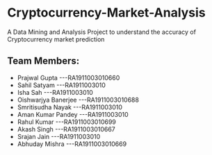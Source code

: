 # Cryptocurrency-Market-Analysis
A Data Mining and Analysis Project to understand the accuracy of Cryptocurrency market prediction

## Team Members:
- Prajwal Gupta        ---RA1911003010660
- Sahil Satyam         ---RA1911003010
- Isha Sah             ---RA1911003010
- Oishwarjya Banerjee  ---RA1911003010688
- Smritisudha Nayak    ---RA1911003010
- Aman Kumar Pandey    ---RA1911003010 
- Rahul Kumar          ---RA1911003010699
- Akash Singh          ---RA1911003010667
- Srajan Jain          ---RA1911003010
- Abhuday Mishra       ---RA1911003010669

